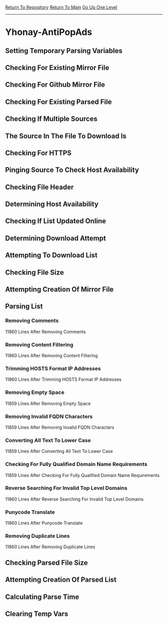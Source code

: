 [Return To Repository](https://github.com/deathbybandaid/piholeparser/)
[Return To Main](https://github.com/deathbybandaid/piholeparser/blob/master/RecentRunLogs/Mainlog.md)
[Go Up One Level](https://github.com/deathbybandaid/piholeparser/blob/master/RecentRunLogs/TopLevelScripts/30-Processing-External-Blacklists.md)
____________________________________
# Yhonay-AntiPopAds
## Setting Temporary Parsing Variables
## Checking For Existing Mirror File
## Checking For Github Mirror File
## Checking For Existing Parsed File
## Checking If Multiple Sources
## The Source In The File To Download Is
## Checking For HTTPS
## Pinging Source To Check Host Availability
## Checking File Header
## Determining Host Availability
## Checking If List Updated Online
## Determining Download Attempt
## Attempting To Download List
## Checking File Size
## Attempting Creation Of Mirror File
## Parsing List
### Removing Comments
11860 Lines After Removing Comments
### Removing Content Filtering
11860 Lines After Removing Content Filtering
### Trimming HOSTS Format IP Addresses
11860 Lines After Trimming HOSTS Format IP Addresses
### Removing Empty Space
11859 Lines After Removing Empty Space
### Removing Invalid FQDN Characters
11859 Lines After Removing Invalid FQDN Characters
### Converting All Text To Lower Case
11859 Lines After Converting All Text To Lower Case
### Checking For Fully Qualified Domain Name Requirements
11859 Lines After Checking For Fully Qualified Domain Name Requirements
### Reverse Searching For Invalid Top Level Domains
11860 Lines After Reverse Searching For Invalid Top Level Domains
### Punycode Translate
11860 Lines After Punycode Translate
### Removing Duplicate Lines
11860 Lines After Removing Duplicate Lines
## Checking Parsed File Size
## Attempting Creation Of Parsed List
## Calculating Parse Time
## Clearing Temp Vars

